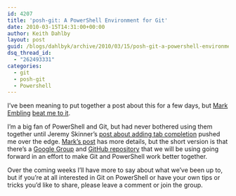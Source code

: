 ```yaml
---
id: 4207
title: 'posh-git: A PowerShell Environment for Git'
date: 2010-03-15T14:31:00+00:00
author: Keith Dahlby
layout: post
guid: /blogs/dahlbyk/archive/2010/03/15/posh-git-a-powershell-environment-for-git.aspx
dsq_thread_id:
  - "262493331"
categories:
  - git
  - posh-git
  - Powershell
---
```

I&#8217;ve been meaning to put together a post about this for a few days, but [Mark Embling](http://www.markembling.info/) [beat me to it](http://www.markembling.info/view/git-powershell-revisited "Git & PowerShell Revisited").

I&#8217;m a big fan of PowerShell and Git, but had never bothered using them together until Jeremy Skinner&#8217;s [post about adding tab completion](http://www.jeremyskinner.co.uk/2010/03/07/using-git-with-windows-powershell/ "Using Git with Windows PowerShell") pushed me over the edge. [Mark&#8217;s post](http://www.markembling.info/view/git-powershell-revisited "Git & PowerShell Revisited") has more details, but the short version is that there&#8217;s a [Google Group](http://groups.google.com/group/posh-git/) and [GitHub repository](http://github.com/dahlbyk/posh-git "posh-git on GitHub") that we will be using going forward in an effort to make Git and PowerShell work better together.

Over the coming weeks I&#8217;ll have more to say about what we&#8217;ve been up to, but if you&#8217;re at all interested in Git on PowerShell or have your own tips or tricks you&#8217;d like to share, please leave a comment or join the group.